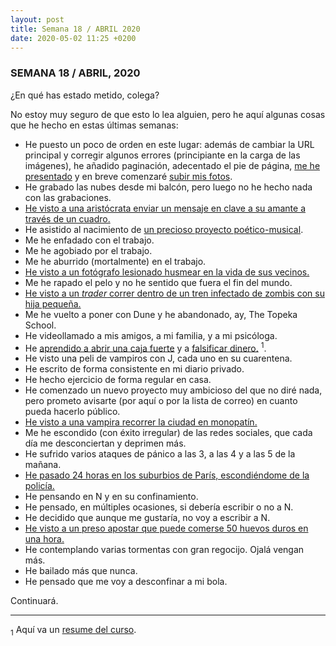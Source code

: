```yaml
---
layout: post
title: Semana 18 / ABRIL 2020
date: 2020-05-02 11:25 +0200
---
```


### SEMANA 18 / ABRIL, 2020

¿En qué has estado metido, colega?

No estoy muy seguro de que esto lo lea alguien, pero he aquí algunas cosas que he hecho en estas últimas semanas:

<!-- more -->

- He puesto un poco de orden en este lugar: además de cambiar la URL principal y corregir algunos errores (principiante en la carga de las imágenes), he añadido paginación, adecentado el pie de página, <a href="/me">me he presentado</a> y en breve comenzaré <a href="/photos">subir mis fotos</a>.
- He grabado las nubes desde mi balcón, pero luego no he hecho nada con las grabaciones.
- <a href="https://letterboxd.com/film/portrait-of-a-lady-on-fire/">He visto a una aristócrata enviar un mensaje en clave a su amante a través de un cuadro.</a>
- He asistido al nacimiento de <a href="https://www.instagram.com/patient.zer.o">un precioso proyecto poético-musical</a>.
- Me he enfadado con el trabajo.
- Me he agobiado por el trabajo.
- Me he aburrido (mortalmente) en el trabajo.
- <a href="https://letterboxd.com/film/rear-window">He visto a un fotógrafo lesionado husmear en la vida de sus vecinos.</a>
- Me he rapado el pelo y no he sentido que fuera el fin del mundo.
- <a href="https://letterboxd.com/film/train-to-busan">He visto a un <em>trader</em> correr dentro de un tren infectado de zombis con su hija pequeña.
  </a>
- Me he vuelto a poner con Dune y he abandonado, ay, The Topeka School.
- He videollamado a mis amigos, a mi familia, y a mi psicóloga.
- He <a href="https://letterboxd.com/film/thief">aprendido a abrir una caja fuerte</a> y a <a href="https://letterboxd.com/film/to-live-and-die-in-la">falsificar dinero.</a> <sup>1</sup>.
- He visto una peli de vampiros con J, cada uno en su cuarentena.
- He escrito de forma consistente en mi diario privado.
- He hecho ejercicio de forma regular en casa.
- He comenzado un nuevo proyecto muy ambicioso del que no diré nada, pero
  prometo avisarte (por aquí o por la lista de correo) en cuanto pueda hacerlo público.
- <a href="https://letterboxd.com/film/a-girl-walks-home-alone-at-night">He visto a una vampira recorrer la ciudad en monopatín.</a>
- Me he escondido (con éxito irregular) de las redes sociales, que cada día me desconciertan y deprimen más.
- He sufrido varios ataques de pánico a las 3, a las 4 y a las 5 de la mañana.
- <a href="https://letterboxd.com/film/la-haine">He pasado 24 horas en los suburbios de París, escondiéndome de la policía.</a>
- He pensando en N y en su confinamiento.
- He pensado, en múltiples ocasiones, si debería escribir o no a N.
- He decidido que aunque me gustaría, no voy a escribir a N.
- <a href="https://letterboxd.com/film/cool-hand-luke">He visto a un preso apostar que puede comerse 50 huevos duros en una hora.</a>
- He contemplando varias tormentas con gran regocijo. Ojalá vengan más.
- He bailado más que nunca.
- He pensado que me voy a desconfinar a mi bola.

Continuará.

---

<div class="footnotes">
<p><sub>1</sub> Aquí va un <a href="https://www.youtube.com/watch?v=U8jeEnbHTNM">resume del curso</a>.</p>
</div>
